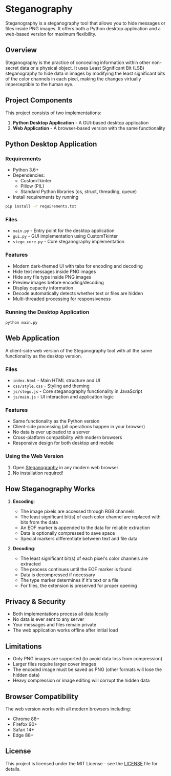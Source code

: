 # Steganography
Steganography is a steganography tool that allows you to hide messages or files inside PNG images. It offers both a Python desktop application and a web-based version for maximum flexibility.

## Overview

Steganography is the practice of concealing information within other non-secret data or a physical object. It uses Least Significant Bit (LSB) steganography to hide data in images by modifying the least significant bits of the color channels in each pixel, making the changes virtually imperceptible to the human eye.

## Project Components

This project consists of two implementations:

1. **Python Desktop Application** - A GUI-based desktop application
2. **Web Application** - A browser-based version with the same functionality

## Python Desktop Application

### Requirements

- Python 3.6+
- Dependencies:
    - CustomTkinter
    - Pillow (PIL)
    - Standard Python libraries (os, struct, threading, queue)
- Install requirements by running
```bash
pip install -r requirements.txt
```

### Files

- `main.py` - Entry point for the desktop application
- `gui.py` - GUI implementation using CustomTkinter
- `stego_core.py` - Core steganography implementation

### Features

- Modern dark-themed UI with tabs for encoding and decoding
- Hide text messages inside PNG images
- Hide any file type inside PNG images
- Preview images before encoding/decoding
- Display capacity information
- Decode automatically detects whether text or files are hidden
- Multi-threaded processing for responsiveness

### Running the Desktop Application

```
python main.py
```

## Web Application

A client-side web version of the Steganography tool with all the same functionality as the desktop version.

### Files

- `index.html` - Main HTML structure and UI
- `css/style.css` - Styling and theming
- `js/stego.js` - Core steganography functionality in JavaScript
- `js/main.js` - UI interaction and application logic

### Features

- Same functionality as the Python version
- Client-side processing (all operations happen in your browser)
- No data is ever uploaded to a server
- Cross-platform compatibility with modern browsers
- Responsive design for both desktop and mobile

### Using the Web Version

1. Open [Steganography](https://perseuskyogre09.github.io/Steganography/) in any modern web browser
2. No installation required!

## How Steganography Works

1. **Encoding**:
     - The image pixels are accessed through RGB channels
     - The least significant bit(s) of each color channel are replaced with bits from the data
     - An EOF marker is appended to the data for reliable extraction
     - Data is optionally compressed to save space
     - Special markers differentiate between text and file data

2. **Decoding**:
     - The least significant bit(s) of each pixel's color channels are extracted
     - The process continues until the EOF marker is found
     - Data is decompressed if necessary
     - The type marker determines if it's text or a file
     - For files, the extension is preserved for proper opening

## Privacy & Security

- Both implementations process all data locally
- No data is ever sent to any server
- Your messages and files remain private
- The web application works offline after initial load

## Limitations

- Only PNG images are supported (to avoid data loss from compression)
- Larger files require larger cover images
- The encoded image must be saved as PNG (other formats will lose the hidden data)
- Heavy compression or image editing will corrupt the hidden data

## Browser Compatibility

The web version works with all modern browsers including:
- Chrome 88+
- Firefox 90+
- Safari 14+
- Edge 88+

## License

This project is licensed under the MIT License - see the [LICENSE](LICENSE) file for details.
